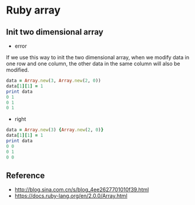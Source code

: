 # Ruby array

## Init two dimensional array

- error

If we use this way to init the two dimensional array, when we modify data in one row and one column, the other data in the same column will also be modified.

```ruby
data = Array.new(3, Array.new(2, 0))
data[1][1] = 1
print data
0 1
0 1
0 1
```

- right

```ruby
data = Array.new(3) {Array.new(2, 0)}
data[1][1] = 1
print data
0 0
0 1
0 0
```

## Reference

- http://blog.sina.com.cn/s/blog_4ee2627701010f39.html
- https://docs.ruby-lang.org/en/2.0.0/Array.html